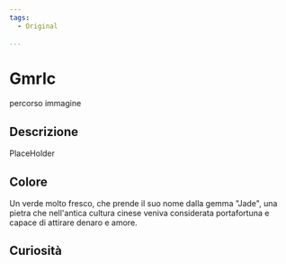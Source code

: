 ```yaml
---
tags:
  - Original

...
```


# Gmrlc

percorso immagine

## Descrizione

PlaceHolder

## Colore

Un verde molto fresco, che prende il suo nome dalla gemma "Jade", una pietra che nell'antica cultura cinese veniva considerata portafortuna e capace di attirare denaro e amore.

## Curiosità